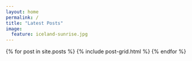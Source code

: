 ```yaml
---
layout: home
permalink: /
title: "Latest Posts"
image:
  feature: iceland-sunrise.jpg
---
```


<div class="tiles">
{% for post in site.posts %}
	{% include post-grid.html %}
{% endfor %}
</div><!-- /.tiles -->
